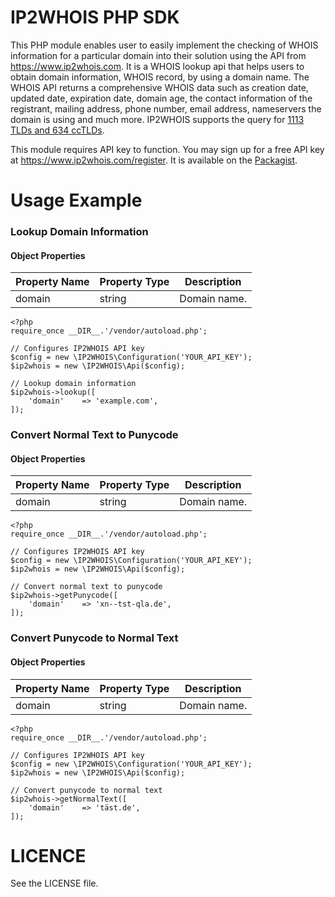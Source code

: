IP2WHOIS PHP SDK
========================
This PHP module enables user to easily implement the checking of WHOIS information for a particular domain into their solution using the API from https://www.ip2whois.com. It is a WHOIS lookup api that helps users to obtain domain information, WHOIS record, by using a domain name. The WHOIS API returns a comprehensive WHOIS data such as creation date, updated date, expiration date, domain age, the contact information of the registrant, mailing address, phone number, email address, nameservers the domain is using and much more. IP2WHOIS supports the query for [1113 TLDs and 634 ccTLDs](https://www.ip2whois.com/tld-cctld-supported).

This module requires API key to function. You may sign up for a free API key at https://www.ip2whois.com/register. It is available on the [Packagist](https://packagist.org/packages/ip2whois/ip2whois-php).



Usage Example
============
### Lookup Domain Information

#### Object Properties

| Property Name | Property Type | Description                                                  |
| ------------- | ------------- | ------------------------------------------------------------ |
| domain        |    string     | Domain name. |

```
<?php
require_once __DIR__.'/vendor/autoload.php';

// Configures IP2WHOIS API key
$config = new \IP2WHOIS\Configuration('YOUR_API_KEY');
$ip2whois = new \IP2WHOIS\Api($config);

// Lookup domain information
$ip2whois->lookup([
	'domain'	=> 'example.com',
]);
```



### Convert Normal Text to Punycode

#### Object Properties

| Property Name | Property Type | Description                                                  |
| ------------- | ------------- | ------------------------------------------------------------ |
| domain        |    string     | Domain name. |

```
<?php
require_once __DIR__.'/vendor/autoload.php';

// Configures IP2WHOIS API key
$config = new \IP2WHOIS\Configuration('YOUR_API_KEY');
$ip2whois = new \IP2WHOIS\Api($config);

// Convert normal text to punycode
$ip2whois->getPunycode([
	'domain'	=> 'xn--tst-qla.de',
]);
```



### Convert Punycode to Normal Text

#### Object Properties

| Property Name | Property Type | Description                                                  |
| ------------- | ------------- | ------------------------------------------------------------ |
| domain        |    string     | Domain name. |

```
<?php
require_once __DIR__.'/vendor/autoload.php';

// Configures IP2WHOIS API key
$config = new \IP2WHOIS\Configuration('YOUR_API_KEY');
$ip2whois = new \IP2WHOIS\Api($config);

// Convert punycode to normal text
$ip2whois->getNormalText([
	'domain'	=> 'täst.de',
]);
```



LICENCE
=====================
See the LICENSE file.
